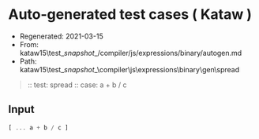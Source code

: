 # Auto-generated test cases ( Kataw )
- Regenerated: 2021-03-15
- From: kataw15\test\__snapshot__/compiler/js/expressions/binary/autogen.md
- Path: kataw15\test\__snapshot__\compiler\js\expressions\binary\gen\spread
> :: test: spread
> :: case: a + b / c
## Input

`````js
[ ... a + b / c ]
`````
